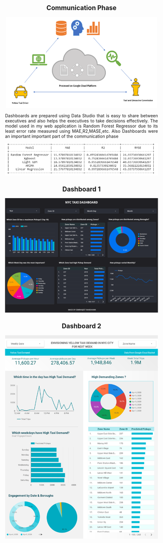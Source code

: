 <h2 align="center"> Communication Phase</h2>

<p align="center">
<img width=500 height =300 src="https://github.com/ssrbazpur/Envisioning-Yellow-Taxi-High-Demand-Areas-in-NYC-city/blob/master/Screenshots/Communication.png?raw=true"/>
  </p>

<p align="justify">Dashboards are prepared using Data Studio that is easy to share between executives and also helps the executives to take decisions effectively. The model used in my web application is Random Forest Regressor due to its least error rate measured using MAE,R2,MASE,etc. Also Dashboards were an important important part of the communication phase</p>

<p align="center">
  <img  src="https://github.com/ssrbazpur/Envisioning-Yellow-Taxi-High-Demand-Areas-in-NYC-city/blob/master/Screenshots/Model%20Accuracy.png?raw=true"/>

</p>

<h2 align="center"> Dashboard 1</h2>
<p align="center">
<a href="https://datastudio.google.com/s/pc-GN_BSq_M"><img src="https://github.com/ssrbazpur/Envisioning-Yellow-Taxi-High-Demand-Areas-in-NYC-city/blob/master/Screenshots/download%20(2).png?raw=true"/></a>
  </p>

<h2 align="center"> Dashboard 2</h2>

<p align="center">
  <a href="https://datastudio.google.com/s/vLH-KVdO6Ik">
<img src="https://github.com/ssrbazpur/Envisioning-Yellow-Taxi-High-Demand-Areas-in-NYC-city/blob/master/Screenshots/download%20(1).png?raw=true"/></a>
  </p>


